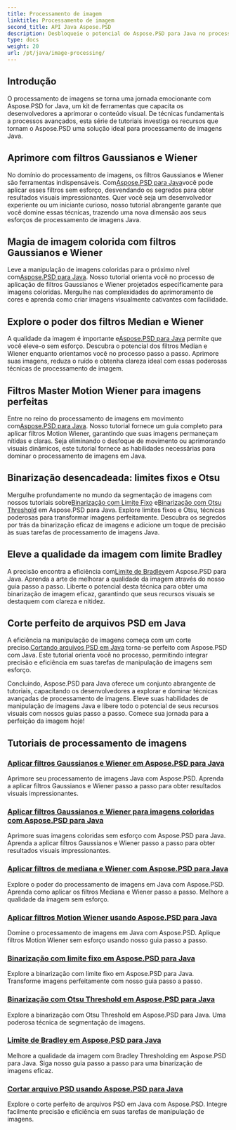 ```yaml
---
title: Processamento de imagem
linktitle: Processamento de imagem
second_title: API Java Aspose.PSD
description: Desbloqueie o potencial do Aspose.PSD para Java no processamento de imagens. Aprenda a aplicar os filtros Gaussiano, Wiener, Mediana e Motion Wiener passo a passo.
type: docs
weight: 20
url: /pt/java/image-processing/
---
```

## Introdução

O processamento de imagens se torna uma jornada emocionante com Aspose.PSD for Java, um kit de ferramentas que capacita os desenvolvedores a aprimorar o conteúdo visual. De técnicas fundamentais a processos avançados, esta série de tutoriais investiga os recursos que tornam o Aspose.PSD uma solução ideal para processamento de imagens Java.

## Aprimore com filtros Gaussianos e Wiener

 No domínio do processamento de imagens, os filtros Gaussianos e Wiener são ferramentas indispensáveis. Com[Aspose.PSD para Java](./apply-gaussian-wiener-filters/)você pode aplicar esses filtros sem esforço, desvendando os segredos para obter resultados visuais impressionantes. Quer você seja um desenvolvedor experiente ou um iniciante curioso, nosso tutorial abrangente garante que você domine essas técnicas, trazendo uma nova dimensão aos seus esforços de processamento de imagens Java.

## Magia de imagem colorida com filtros Gaussianos e Wiener

 Leve a manipulação de imagens coloridas para o próximo nível com[Aspose.PSD para Java](./apply-gaussian-wiener-filters-color-image/). Nosso tutorial orienta você no processo de aplicação de filtros Gaussianos e Wiener projetados especificamente para imagens coloridas. Mergulhe nas complexidades do aprimoramento de cores e aprenda como criar imagens visualmente cativantes com facilidade.

## Explore o poder dos filtros Median e Wiener

 A qualidade da imagem é importante e[Aspose.PSD para Java](./apply-median-wiener-filters/) permite que você eleve-o sem esforço. Descubra o potencial dos filtros Median e Wiener enquanto orientamos você no processo passo a passo. Aprimore suas imagens, reduza o ruído e obtenha clareza ideal com essas poderosas técnicas de processamento de imagem.

## Filtros Master Motion Wiener para imagens perfeitas

 Entre no reino do processamento de imagens em movimento com[Aspose.PSD para Java](./apply-motion-wiener-filters/). Nosso tutorial fornece um guia completo para aplicar filtros Motion Wiener, garantindo que suas imagens permaneçam nítidas e claras. Seja eliminando o desfoque de movimento ou aprimorando visuais dinâmicos, este tutorial fornece as habilidades necessárias para dominar o processamento de imagens em Java.

## Binarização desencadeada: limites fixos e Otsu

 Mergulhe profundamente no mundo da segmentação de imagens com nossos tutoriais sobre[Binarização com Limite Fixo](./binarization-fixed-threshold/) e[Binarização com Otsu Threshold](./binarization-otsu-threshold/) em Aspose.PSD para Java. Explore limites fixos e Otsu, técnicas poderosas para transformar imagens perfeitamente. Descubra os segredos por trás da binarização eficaz de imagens e adicione um toque de precisão às suas tarefas de processamento de imagens Java.

## Eleve a qualidade da imagem com limite Bradley

 A precisão encontra a eficiência com[Limite de Bradley](./bradley-thresholding/)em Aspose.PSD para Java. Aprenda a arte de melhorar a qualidade da imagem através do nosso guia passo a passo. Liberte o potencial desta técnica para obter uma binarização de imagem eficaz, garantindo que seus recursos visuais se destaquem com clareza e nitidez.

## Corte perfeito de arquivos PSD em Java

 A eficiência na manipulação de imagens começa com um corte preciso.[Cortando arquivos PSD em Java](./crop-psd-file/) torna-se perfeito com Aspose.PSD com Java. Este tutorial orienta você no processo, permitindo integrar precisão e eficiência em suas tarefas de manipulação de imagens sem esforço.

Concluindo, Aspose.PSD para Java oferece um conjunto abrangente de tutoriais, capacitando os desenvolvedores a explorar e dominar técnicas avançadas de processamento de imagens. Eleve suas habilidades de manipulação de imagens Java e libere todo o potencial de seus recursos visuais com nossos guias passo a passo. Comece sua jornada para a perfeição da imagem hoje!
## Tutoriais de processamento de imagens
### [Aplicar filtros Gaussianos e Wiener em Aspose.PSD para Java](./apply-gaussian-wiener-filters/)
Aprimore seu processamento de imagens Java com Aspose.PSD. Aprenda a aplicar filtros Gaussianos e Wiener passo a passo para obter resultados visuais impressionantes.
### [Aplicar filtros Gaussianos e Wiener para imagens coloridas com Aspose.PSD para Java](./apply-gaussian-wiener-filters-color-image/)
Aprimore suas imagens coloridas sem esforço com Aspose.PSD para Java. Aprenda a aplicar filtros Gaussianos e Wiener passo a passo para obter resultados visuais impressionantes.
### [Aplicar filtros de mediana e Wiener com Aspose.PSD para Java](./apply-median-wiener-filters/)
Explore o poder do processamento de imagens em Java com Aspose.PSD. Aprenda como aplicar os filtros Mediana e Wiener passo a passo. Melhore a qualidade da imagem sem esforço.
### [Aplicar filtros Motion Wiener usando Aspose.PSD para Java](./apply-motion-wiener-filters/)
Domine o processamento de imagens em Java com Aspose.PSD. Aplique filtros Motion Wiener sem esforço usando nosso guia passo a passo.
### [Binarização com limite fixo em Aspose.PSD para Java](./binarization-fixed-threshold/)
Explore a binarização com limite fixo em Aspose.PSD para Java. Transforme imagens perfeitamente com nosso guia passo a passo.
### [Binarização com Otsu Threshold em Aspose.PSD para Java](./binarization-otsu-threshold/)
Explore a binarização com Otsu Threshold em Aspose.PSD para Java. Uma poderosa técnica de segmentação de imagens.
### [Limite de Bradley em Aspose.PSD para Java](./bradley-thresholding/)
Melhore a qualidade da imagem com Bradley Thresholding em Aspose.PSD para Java. Siga nosso guia passo a passo para uma binarização de imagens eficaz.
### [Cortar arquivo PSD usando Aspose.PSD para Java](./crop-psd-file/)
Explore o corte perfeito de arquivos PSD em Java com Aspose.PSD. Integre facilmente precisão e eficiência em suas tarefas de manipulação de imagens.
